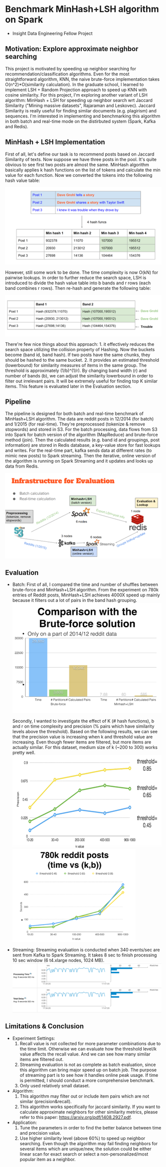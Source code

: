 # Benchmark MinHash+LSH algorithm on Spark
* Insight Data Engineering Fellow Project

## Motivation: Explore approximate neighbor searching

This project is motivated by speeding up neighbor searching for recommendation/classification algorithms. Even for the most straightforward algorithm, KNN, the naive brute-force implementation takes O(n^2)*O(similarity calculation). In the graduate school, I learned to implement LSH + Random Projection approach to speed up KNN with cosine similarity. For this project, I'm exploring another variant of LSH algorithm: MinHash + LSH for speeding up neighbor search wrt Jaccard Similarity ("Mining massive datasets", Rajaraman and Leskovec). Jaccard Similarity is really useful for finding similar documents (e.g. plagirism) and sequences. I'm interested in implementing and benchmarking this algorithm in both batch and real-time mode on the distirbuted system (Spark, Kafka and Redis).

## MinHash + LSH Implementation

First of all, let's define our task is to recommend posts based on Jaccard Similarity of texts. Now suppose we have three posts in the pool. It's quite obvious to see first two posts are almost the same. MinHash algorithm basically applies k hash functions on the list of tokens and calculate the min value for each function. Now we converted the tokens into the following hash value table:

![alt tag](pics/minhash_.png)

However, still some work to be done. The time complexity is now O(kN) for pairwise lookups. In order to further reduce the search space, LSH is introduced to divide the hash value table into b bands and r rows (each band combines r rows). Then re-hash and generate the following table:

![alt tag](pics/lsh_bands.png)

There're few nice things about this approach: 1. it effectively reduces the search space utilizing the collision property of Hashing. Now the buckets become (band id, band hash). If two posts have the same chunks, they should be hashed to the same bucket. 2. It provides an estimated threshold (lowerbound) for similarity measures of items in the same group. The threshold is approximately (1/b)^(1/r). By changing band width (r) and number of bands (b), we can adjust the similarity lowerbound in order to filter out irrelevant pairs. It will be extremely useful for finding top K similar items. This feature is evaluated later in the Evaluation section.

## Pipeline

The pipeline is designed for both batch and real-time benchmark of MinHash+LSH algorithm. The data are reddit posts in 12/2014 (for batch) and 1/2015 (for real-time). They're preprocessed (tokenize & remove stopwords) and stored in S3. For the batch processing, data flows from S3 into Spark for batch version of the algorithm (MapReduce) and brute-force method (join). Then the calculated results (e.g. band id and groupings, post information) are stored in Redis database, a key-value store for fast lookups and writes. For the real-time part, kafka sends data at different rates (to mimic new posts) to Spark streaming. Then the iterative, online version of the algorithm is running on Spark Streaming and it updates and looks up data from Redis.

![alt tag](pics/pipeline.png)

## Evaluation
* Batch:
   First of all, I compared the time and number of shuffles between brute-force and MinHash+LSH algorithm. From the experiment on 780k entries of Reddit posts, MinHash+LSH achieves 4000X speed up mainly because it filters out a lot of pairs in the band hash grouping.
  ![alt tag](pics/batch_brute_force.png)
  
   Secondly, I wanted to investigate the effect of K (# hash functions), b and r on time complexity and precision (% pairs which have similarity levels above the threshold). Based on the following results, we can see that the precision value is increasing when k and threshold value are increasing. Even though fewer items are filtered, but more items are actually similar. For this dataset, medium size of k (~200 to 300) works pretty well.
  <img src="pics/threshold.png" height="300" />
  <img src="pics/time_vs_kb.png" height="300" />


* Streaming:
   Streaming evaluation is conducted when 340 events/sec are sent from Kafka to Spark Streaming. It takes 8 sec to finish processing 10 sec window (6 t4.xlarge nodes, 1024 MB).
   ![alt tag](pics/streaming_spark_340.png)

## Limitations & Conclusion
* Experiment Settings:
  1. Recall value is not collected for more parameter combinations due to the time limit. Otherwise we can evaluate how the threshold level/k value affects the recall value. And we can see how many similar items are filtered out.
  2. Streaming evaluation is not as complete as batch evaluation, since this algorithm can bring major speed up on batch job. The purpose of streaming part is to see how it handles online peak usage. If time is permitted, I should conduct a more comprehensive benchmark.
  3. Only used relatively small dataset.
* Algorithm:
  1. This algorithm may filter out or include item pairs which are not similar (precision&recall). 
  2. This algorithm works specifically for jaccard similarity. If you want to calculate approximate neighbors for other similarity metrics, please refer to this paper: https://arxiv.org/pdf/1408.2927.pdf.
* Application:
  1. Tune the parameters in order to find the better balance between time and precision value. 
  2. Use higher similarity level (above 60%) to speed up neighbor searching. Even though the algorithm may fail finding neighbors for several items which are unique/new, the solution could be either linear scan for exact search or select a non-personalized/most popular item as a neighbor.





